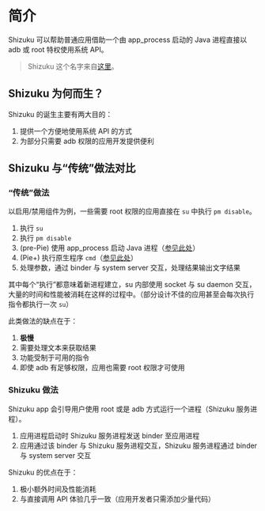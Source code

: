 # 简介

Shizuku 可以帮助普通应用借助一个由 app_process 启动的 Java 进程直接以 adb 或 root 特权使用系统 API。

> Shizuku 这个名字来自[这里](https://www.pixiv.net/artworks/75508584)。

## Shizuku 为何而生？

Shizuku 的诞生主要有两大目的：

1. 提供一个方便地使用系统 API 的方式
2. 为部分只需要 adb 权限的应用开发提供便利

## Shizuku 与“传统”做法对比

### “传统”做法

以启用/禁用组件为例，一些需要 root 权限的应用直接在 `su` 中执行 `pm disable`。

1. 执行 `su`
2. 执行 `pm disable`
3. (pre-Pie) 使用 app_process 启动 Java 进程（[参见此处](https://android.googlesource.com/platform/frameworks/base/+/oreo-release/cmds/pm/pm)）
4. (Pie+) 执行原生程序 `cmd`（[参见此处](https://android.googlesource.com/platform/frameworks/native/+/pie-release/cmds/cmd/)）
5. 处理参数，通过 binder 与 system server 交互，处理结果输出文字结果

其中每个“执行”都意味着新进程建立，su 内部使用 socket 与 su daemon 交互，大量的时间和性能被消耗在这样的过程中。（部分设计不佳的应用甚至会每次执行指令都执行一次 `su`）

此类做法的缺点在于：

1. **极慢**
2. 需要处理文本来获取结果
3. 功能受制于可用的指令
4. 即使 adb 有足够权限，应用也需要 root 权限才可使用

### Shizuku 做法

Shizuku app 会引导用户使用 root 或是 adb 方式运行一个进程（Shizuku 服务进程）。

1. 应用进程启动时 Shizuku 服务进程发送 binder 至应用进程
2. 应用通过该 binder 与 Shizuku 服务进程交互，Shizuku 服务进程通过 binder 与 system server 交互

Shizuku 的优点在于：

1. 极小额外时间及性能消耗
2. 与直接调用 API 体验几乎一致（应用开发者只需添加少量代码）